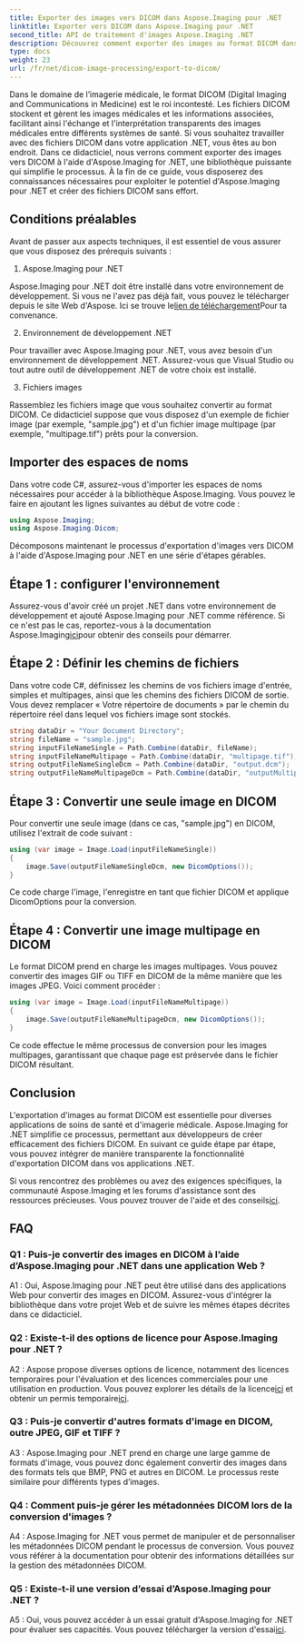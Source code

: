 ```yaml
---
title: Exporter des images vers DICOM dans Aspose.Imaging pour .NET
linktitle: Exporter vers DICOM dans Aspose.Imaging pour .NET
second_title: API de traitement d'images Aspose.Imaging .NET
description: Découvrez comment exporter des images au format DICOM dans .NET à l'aide d'Aspose.Imaging. Convertissez des images médicales sans effort.
type: docs
weight: 23
url: /fr/net/dicom-image-processing/export-to-dicom/
---
```

Dans le domaine de l’imagerie médicale, le format DICOM (Digital Imaging and Communications in Medicine) est le roi incontesté. Les fichiers DICOM stockent et gèrent les images médicales et les informations associées, facilitant ainsi l'échange et l'interprétation transparents des images médicales entre différents systèmes de santé. Si vous souhaitez travailler avec des fichiers DICOM dans votre application .NET, vous êtes au bon endroit. Dans ce didacticiel, nous verrons comment exporter des images vers DICOM à l'aide d'Aspose.Imaging for .NET, une bibliothèque puissante qui simplifie le processus. À la fin de ce guide, vous disposerez des connaissances nécessaires pour exploiter le potentiel d'Aspose.Imaging pour .NET et créer des fichiers DICOM sans effort.

## Conditions préalables

Avant de passer aux aspects techniques, il est essentiel de vous assurer que vous disposez des prérequis suivants :

1. Aspose.Imaging pour .NET

 Aspose.Imaging pour .NET doit être installé dans votre environnement de développement. Si vous ne l'avez pas déjà fait, vous pouvez le télécharger depuis le site Web d'Aspose. Ici se trouve le[lien de téléchargement](https://releases.aspose.com/imaging/net/)Pour ta convenance.

2. Environnement de développement .NET

Pour travailler avec Aspose.Imaging pour .NET, vous avez besoin d'un environnement de développement .NET. Assurez-vous que Visual Studio ou tout autre outil de développement .NET de votre choix est installé.

3. Fichiers images

Rassemblez les fichiers image que vous souhaitez convertir au format DICOM. Ce didacticiel suppose que vous disposez d'un exemple de fichier image (par exemple, "sample.jpg") et d'un fichier image multipage (par exemple, "multipage.tif") prêts pour la conversion.

## Importer des espaces de noms

Dans votre code C#, assurez-vous d'importer les espaces de noms nécessaires pour accéder à la bibliothèque Aspose.Imaging. Vous pouvez le faire en ajoutant les lignes suivantes au début de votre code :

```csharp
using Aspose.Imaging;
using Aspose.Imaging.Dicom;
```

Décomposons maintenant le processus d'exportation d'images vers DICOM à l'aide d'Aspose.Imaging pour .NET en une série d'étapes gérables.

## Étape 1 : configurer l'environnement

 Assurez-vous d'avoir créé un projet .NET dans votre environnement de développement et ajouté Aspose.Imaging pour .NET comme référence. Si ce n'est pas le cas, reportez-vous à la documentation Aspose.Imaging[ici](https://reference.aspose.com/imaging/net/)pour obtenir des conseils pour démarrer.

## Étape 2 : Définir les chemins de fichiers

Dans votre code C#, définissez les chemins de vos fichiers image d'entrée, simples et multipages, ainsi que les chemins des fichiers DICOM de sortie. Vous devez remplacer « Votre répertoire de documents » par le chemin du répertoire réel dans lequel vos fichiers image sont stockés.

```csharp
string dataDir = "Your Document Directory";
string fileName = "sample.jpg";
string inputFileNameSingle = Path.Combine(dataDir, fileName);
string inputFileNameMultipage = Path.Combine(dataDir, "multipage.tif");
string outputFileNameSingleDcm = Path.Combine(dataDir, "output.dcm");
string outputFileNameMultipageDcm = Path.Combine(dataDir, "outputMultipage.dcm");
```

## Étape 3 : Convertir une seule image en DICOM

Pour convertir une seule image (dans ce cas, "sample.jpg") en DICOM, utilisez l'extrait de code suivant :

```csharp
using (var image = Image.Load(inputFileNameSingle))
{
    image.Save(outputFileNameSingleDcm, new DicomOptions());
}
```

Ce code charge l'image, l'enregistre en tant que fichier DICOM et applique DicomOptions pour la conversion.

## Étape 4 : Convertir une image multipage en DICOM

Le format DICOM prend en charge les images multipages. Vous pouvez convertir des images GIF ou TIFF en DICOM de la même manière que les images JPEG. Voici comment procéder :

```csharp
using (var image = Image.Load(inputFileNameMultipage))
{
    image.Save(outputFileNameMultipageDcm, new DicomOptions());
}
```

Ce code effectue le même processus de conversion pour les images multipages, garantissant que chaque page est préservée dans le fichier DICOM résultant.

## Conclusion

L'exportation d'images au format DICOM est essentielle pour diverses applications de soins de santé et d'imagerie médicale. Aspose.Imaging for .NET simplifie ce processus, permettant aux développeurs de créer efficacement des fichiers DICOM. En suivant ce guide étape par étape, vous pouvez intégrer de manière transparente la fonctionnalité d'exportation DICOM dans vos applications .NET.

 Si vous rencontrez des problèmes ou avez des exigences spécifiques, la communauté Aspose.Imaging et les forums d'assistance sont des ressources précieuses. Vous pouvez trouver de l'aide et des conseils[ici](https://forum.aspose.com/).

## FAQ

### Q1 : Puis-je convertir des images en DICOM à l’aide d’Aspose.Imaging pour .NET dans une application Web ?

A1 : Oui, Aspose.Imaging pour .NET peut être utilisé dans des applications Web pour convertir des images en DICOM. Assurez-vous d'intégrer la bibliothèque dans votre projet Web et de suivre les mêmes étapes décrites dans ce didacticiel.

### Q2 : Existe-t-il des options de licence pour Aspose.Imaging pour .NET ?

A2 : Aspose propose diverses options de licence, notamment des licences temporaires pour l'évaluation et des licences commerciales pour une utilisation en production. Vous pouvez explorer les détails de la licence[ici](https://purchase.aspose.com/buy) et obtenir un permis temporaire[ici](https://purchase.aspose.com/temporary-license/).

### Q3 : Puis-je convertir d'autres formats d'image en DICOM, outre JPEG, GIF et TIFF ?

A3 : Aspose.Imaging pour .NET prend en charge une large gamme de formats d'image, vous pouvez donc également convertir des images dans des formats tels que BMP, PNG et autres en DICOM. Le processus reste similaire pour différents types d’images.

### Q4 : Comment puis-je gérer les métadonnées DICOM lors de la conversion d'images ?

A4 : Aspose.Imaging for .NET vous permet de manipuler et de personnaliser les métadonnées DICOM pendant le processus de conversion. Vous pouvez vous référer à la documentation pour obtenir des informations détaillées sur la gestion des métadonnées DICOM.

### Q5 : Existe-t-il une version d’essai d’Aspose.Imaging pour .NET ?

 A5 : Oui, vous pouvez accéder à un essai gratuit d'Aspose.Imaging for .NET pour évaluer ses capacités. Vous pouvez télécharger la version d'essai[ici](https://releases.aspose.com/).
